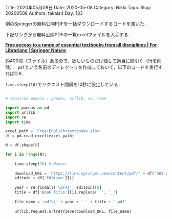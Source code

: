 ﻿Title: 2020年05月08日
Date: 2020-05-08
Category: Nikki
Tags: 
Slug: 20200508
Authors: takala4
Day: 133



例のSpringerの無料公開PDFを一括ダウンロードするコードを書いた．

下記リンクから無料公開PDFの一覧excelファイルを入手する．

**[Free access to a range of essential textbooks from all disciplines | For Librarians | Springer Nature](https://www.springernature.com/gp/librarians/news-events/all-news-articles/industry-news-initiatives/free-access-to-textbooks-for-institutions-affected-by-coronaviru/17855960)**


約400冊（ファイル）あるので，欲しいものだけ残して適当に間引く（行を削除）．
`pdf`という名前のディレクトリを作成しておいて，以下のコードを実行すればO.K.


`time.sleep(10)`でリクエスト間隔を10秒に設定している．

```python

# required module : pandas, urllib, re, time

import pandas as pd
import urllib
import re
import time

excel_path = 'Free+English+textbooks.xlsx'
df = pd.read_excel(excel_path)

N = df.shape[0]

for i in range(N):
    
    time.sleep(10) # Manner
    
    download_URL = 'https://link.springer.com/content/pdf/' + df['DOI URL'][i].split('http://doi.org')[1] + '.pdf'
    editoin = df['Edition'][i]
    
    year = re.findall('\d{4}', editoin)[0]
    title = df['Book Title'][i].replace(' ', '_')
    
    file_name = 'pdf\\' + year + '_' + title + '.pdf'
    
    urllib.request.urlretrieve(download_URL, file_name)

```

